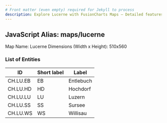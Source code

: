 ```yaml
---
# Front matter (even empty) required for Jekyll to process
description: Explore Lucerne with FusionCharts Maps – Detailed features for seamless integration. Try now & enhance your data visualization today! 
---
```


## JavaScript Alias: maps/lucerne

Map Name: Lucerne
Dimensions (Width x Height): 510x560





### List of Entities

ID | Short label | Label
---|---|---|
CH.LU.EB|EB|Entlebuch
CH.LU.HD|HD|Hochdorf
CH.LU.LU|LU|Luzern
CH.LU.SS|SS|Sursee
CH.LU.WS|WS|Willisau

